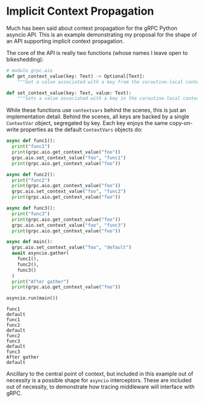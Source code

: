 # Implicit Context Propagation

Much has been said about context propagation for the gRPC Python asyncio API.
This is an example demonstrating my proposal for the shape of an API supporting
implicit context propagation.

The core of the API is really two functions (whose names I leave open to
bikeshedding):

```python
# module grpc.aio
def get_context_value(key: Text) -> Optional[Text]:
    """Get a value associated with a key from the coroutine-local context."""

def set_context_value(key: Text, value: Text):
    """Sets a value associated with a key in the coroutine-local context."""
```

While these functions use `contextvars` behind the scenes, this is just an
implementation detail. Behind the scenes, all keys are backed by a single
`ContextVar` object, segregated by key. Each key enjoys the same copy-on-write
properties as the default `ContextVars` objects do:

```python
async def func1():
  print("func1")
  print(grpc.aio.get_context_value("foo"))
  grpc.aio.set_context_value("foo", "func1")
  print(grpc.aio.get_context_value("foo"))

async def func2():
  print("func2")
  print(grpc.aio.get_context_value("foo"))
  grpc.aio.set_context_value("foo", "func2")
  print(grpc.aio.get_context_value("foo"))

async def func3():
  print("func3")
  print(grpc.aio.get_context_value("foo"))
  grpc.aio.set_context_value("foo", "func3")
  print(grpc.aio.get_context_value("foo"))

async def main():
  grpc.aio.set_context_value("foo", "default")
  await asyncio.gather(
    func1(),
    func2(),
    func3()
  )
  print("After gather")
  print(grpc.aio.get_context_value("foo"))

asyncio.run(main())
```

```
func1
default
func1
func2
default
func2
func3
default
func3
After gather
default
```

Ancillary to the central point of context, but included in this example out of
necessity is a possible shape for `asyncio` interceptors. These are included
out of necessity, to demonstrate how tracing middleware will interface with
gRPC.
